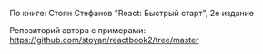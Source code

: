 По книге: Стоян Стефанов "React: Быстрый старт", 2е издание

Репозиторий автора с примерами: https://github.com/stoyan/reactbook2/tree/master
